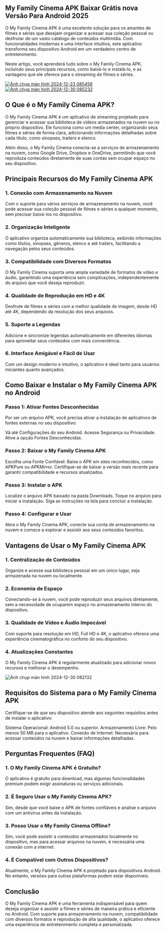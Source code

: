 ## My Family Cinema APK Baixar Grátis nova Versão Para Android 2025
O My Family Cinema APK é uma excelente solução para os amantes de filmes e séries que desejam organizar e acessar sua coleção pessoal ou desfrutar de um vasto catálogo de conteúdos multimídia. Com funcionalidades modernas e uma interface intuitiva, este aplicativo transforma seu dispositivo Android em um verdadeiro centro de entretenimento.

Neste artigo, você aprenderá tudo sobre o My Family Cinema APK, incluindo seus principais recursos, como baixá-lo e instalá-lo, e as vantagens que ele oferece para o streaming de filmes e séries.

[![Ảnh chụp màn hình 2024-12-23 085458](https://github.com/user-attachments/assets/f6488d2e-6e07-47d3-851f-8858087e4224)](https://modilimitado.io/pt/my-family-cinema-apk)
[![Ảnh chụp màn hình 2024-12-30 085232](https://github.com/user-attachments/assets/bd875c9c-bfd9-464e-ad6a-58872b8a7495)](https://modilimitado.io/pt/my-family-cinema-apk)

## O Que é o My Family Cinema APK?
O My Family Cinema APK é um aplicativo de streaming projetado para gerenciar e acessar sua biblioteca de vídeos armazenados na nuvem ou no próprio dispositivo. Ele funciona como um media center, organizando seus filmes e séries de forma clara, adicionando informações detalhadas sobre cada título, como sinopses, trailers e elenco.

Além disso, o My Family Cinema conecta-se a serviços de armazenamento na nuvem, como Google Drive, Dropbox e OneDrive, permitindo que você reproduza conteúdos diretamente de suas contas sem ocupar espaço no seu dispositivo.

## Principais Recursos do My Family Cinema APK

### 1. Conexão com Armazenamento na Nuvem
Com o suporte para vários serviços de armazenamento na nuvem, você pode acessar sua coleção pessoal de filmes e séries a qualquer momento, sem precisar baixá-los no dispositivo.

### 2. Organização Inteligente
O aplicativo organiza automaticamente sua biblioteca, exibindo informações como títulos, sinopses, gêneros, elenco e até trailers, facilitando a navegação pelos seus conteúdos.

### 3. Compatibilidade com Diversos Formatos
O My Family Cinema suporta uma ampla variedade de formatos de vídeo e áudio, garantindo uma experiência sem complicações, independentemente do arquivo que você deseja reproduzir.

### 4. Qualidade de Reprodução em HD e 4K
Desfrute de filmes e séries com a melhor qualidade de imagem, desde HD até 4K, dependendo da resolução dos seus arquivos.

### 5. Suporte a Legendas
Adicione e sincronize legendas automaticamente em diferentes idiomas para aproveitar seus conteúdos com mais conveniência.

### 6. Interface Amigável e Fácil de Usar
Com um design moderno e intuitivo, o aplicativo é ideal tanto para usuários iniciantes quanto avançados.

## Como Baixar e Instalar o My Family Cinema APK no Android

### Passo 1: Ativar Fontes Desconhecidas
Por ser um arquivo APK, você precisa ativar a instalação de aplicativos de fontes externas no seu dispositivo:

Vá até Configurações do seu Android.
Acesse Segurança ou Privacidade.
Ative a opção Fontes Desconhecidas.

### Passo 2: Baixar o My Family Cinema APK
Escolha uma Fonte Confiável: Baixe o APK em sites reconhecidos, como APKPure ou APKMirror.
Certifique-se de baixar a versão mais recente para garantir compatibilidade e recursos atualizados.

### Passo 3: Instalar o APK
Localize o arquivo APK baixado na pasta Downloads.
Toque no arquivo para iniciar a instalação.
Siga as instruções na tela para concluir a instalação.

### Passo 4: Configurar e Usar
Abra o My Family Cinema APK, conecte sua conta de armazenamento na nuvem e comece a explorar e assistir aos seus conteúdos favoritos.

## Vantagens de Usar o My Family Cinema APK

### 1. Centralização de Conteúdos
Organize e acesse sua biblioteca pessoal em um único lugar, seja armazenada na nuvem ou localmente.

### 2. Economia de Espaço
Conectando-se à nuvem, você pode reproduzir seus arquivos diretamente, sem a necessidade de ocuparem espaço no armazenamento interno do dispositivo.

### 3. Qualidade de Vídeo e Áudio Impecável
Com suporte para resolução em HD, Full HD e 4K, o aplicativo oferece uma experiência cinematográfica no conforto do seu dispositivo.

### 4. Atualizações Constantes
O My Family Cinema APK é regularmente atualizado para adicionar novos recursos e melhorar o desempenho.

![Ảnh chụp màn hình 2024-12-30 082132](https://github.com/user-attachments/assets/4d409326-ffe6-4e93-8fb8-8cdd9b45b2ec)

## Requisitos do Sistema para o My Family Cinema APK
Certifique-se de que seu dispositivo atende aos seguintes requisitos antes de instalar o aplicativo:

Sistema Operacional: Android 5.0 ou superior.
Armazenamento Livre: Pelo menos 50 MB para o aplicativo.
Conexão de Internet: Necessária para acessar conteúdos na nuvem e baixar informações detalhadas.

## Perguntas Frequentes (FAQ)

### 1. O My Family Cinema APK é Gratuito?
O aplicativo é gratuito para download, mas algumas funcionalidades premium podem exigir assinaturas ou serviços adicionais.

### 2. É Seguro Usar o My Family Cinema APK?
Sim, desde que você baixe o APK de fontes confiáveis e analise o arquivo com um antivírus antes da instalação.

### 3. Posso Usar o My Family Cinema Offline?
Sim, você pode assistir a conteúdos armazenados localmente no dispositivo, mas para acessar arquivos na nuvem, é necessária uma conexão com a internet.

### 4. É Compatível com Outros Dispositivos?
Atualmente, o My Family Cinema APK é projetado para dispositivos Android. No entanto, versões para outras plataformas podem estar disponíveis.

## Conclusão
O My Family Cinema APK é uma ferramenta indispensável para quem deseja organizar e assistir a filmes e séries de maneira prática e eficiente no Android. Com suporte para armazenamento na nuvem, compatibilidade com diversos formatos e reprodução de alta qualidade, o aplicativo oferece uma experiência de entretenimento completa e personalizada.
